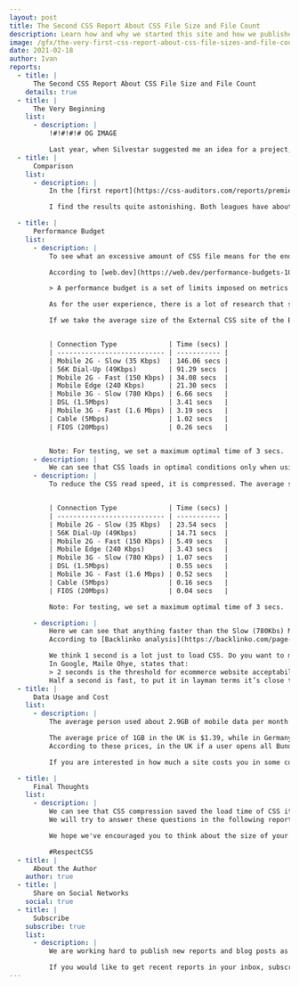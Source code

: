 ```yaml
---
layout: post
title: The Second CSS Report About CSS File Size and File Count
description: Learn how and why we started this site and how we published our first report about file sizes in Premier League sites.
image: /gfx/the-very-first-css-report-about-css-file-sizes-and-file-count.jpg
date: 2021-02-18
author: Ivan
reports:
  - title: |
      The Second CSS Report About CSS File Size and File Count
    details: true
  - title: |
      The Very Beginning
    list:
      - description: |
          !#!#!#!# OG IMAGE

          Last year, when Silvestar suggested me an idea for a project, I was thrilled. Since we share the same passion and love for CSS, I wanted to see where this would take us and what I would learn along the way.
  - title: |
      Comparison
    list:
      - description: |
          In the [first report](https://css-auditors.com/reports/premier-league-2021-02/), we looked at CSS file size and file count of the Premier League. We feel we can’t get all the answers by analyzing just one league, so we decided to make a comparison with another. For comparison, I opted for the Bundesliga even though I could use any other football league.

          I find the results quite astonishing. Both leagues have about the same amount of CSS and both use it in excessive amounts. Although some clubs meet the rules of good practice of using CSS, we looked at the league in general.

  - title: |
      Performance Budget
    list:
      - description: |
          To see what an excessive amount of CSS file means for the end user, I decided to do a performance test of Bundesliga. I would emphasize that for a realistic performance budget all website items should be included such as HTML, JS, Images, Video and Fonts. We are based exclusively on CSS.

          According to [web.dev](https://web.dev/performance-budgets-101/) performance budget definition is:

          > A performance budget is a set of limits imposed on metrics that affect site performance. This could be the total size of a page, the time it takes to load on a mobile network, or even the number of HTTP requests that are sent. Defining a budget helps get the web performance conversation started. It serves as a point of reference for making decisions about design, technology, and adding features.

          As for the user experience, there is a lot of research that says that users leave the website if it does not load in [3 seconds](https://www.hostingmanual.net/3-seconds-how-website-speed-impacts-visitors-sales/). So we will consider those 3 seconds as the maximum optimal value. It has been proven that 57% of users will leave the page after 3 seconds. Although all website items are viewed for overall load, I repeat, we will only focus on CSS’s load speed.

          If we take the average size of the External CSS site of the Bundesliga, which is 639KB, we get the following load speeds according to [Performance budget](https://www.performancebudget.io/):


          | Connection Type             | Time (secs) |
          | --------------------------- | ----------- |
          | Mobile 2G - Slow (35 Kbps)  | 146.06 secs |
          | 56K Dial-Up (49Kbps)        | 91.29 secs  |
          | Mobile 2G - Fast (150 Kbps) | 34.08 secs  |
          | Mobile Edge (240 Kbps)      | 21.30 secs  |
          | Mobile 3G - Slow (780 Kbps) | 6.66 secs   |
          | DSL (1.5Mbps)               | 3.41 secs   |
          | Mobile 3G - Fast (1.6 Mbps) | 3.19 secs   |
          | Cable (5Mbps)               | 1.02 secs   |
          | FIOS (20Mbps)               | 0.26 secs   |


          Note: For testing, we set a maximum optimal time of 3 secs.
      - description: |
          We can see that CSS loads in optimal conditions only when using Cable (5Mbps) and FIOS (20Mbps) network. The performance budget tool does not show Mobile 4G speed, and newly introduced 5G network, but I could conclude that it will also meet the speed requirements. If we compare with the Premier League average size of 616.28KB, we can expect a slight and negligible decrease.
      - description: |
          To reduce the CSS read speed, it is compressed. The average size of a Gzip CSS Bundesliga site is ~103.14KB. If we take this value, we get the following results:


          | Connection Type             | Time (secs) |
          | --------------------------- | ----------- |
          | Mobile 2G - Slow (35 Kbps)  | 23.54 secs  |
          | 56K Dial-Up (49Kbps)        | 14.71 secs  |
          | Mobile 2G - Fast (150 Kbps) | 5.49 secs   |
          | Mobile Edge (240 Kbps)      | 3.43 secs   |
          | Mobile 3G - Slow (780 Kbps) | 1.07 secs   |
          | DSL (1.5Mbps)               | 0.55 secs   |
          | Mobile 3G - Fast (1.6 Mbps) | 0.52 secs   |
          | Cable (5Mbps)               | 0.16 secs   |
          | FIOS (20Mbps)               | 0.04 secs   |

          Note: For testing, we set a maximum optimal time of 3 secs.

      - description: |
          Here we can see that anything faster than the Slow (780Kbs) Mobile 3G network meets the CSS reading criteria.
          According to [Backlinko analysis](https://backlinko.com/page-speed-stats#load-time-and-compression-level), we can see that compression will not always achieve optimal and desired results.

          We think 1 second is a lot just to load CSS. Do you want to make your user wait for a second until CSS loads? Users leave sites all the time. The main reasons why users leave sites [are](https://www.resourcetechniques.co.uk/news/seo/10-reasons-why-users-leave-your-website-in-10-seconds-101189).
          In Google, Maile Ohye, states that:
          > 2 seconds is the threshold for ecommerce website acceptability. At Google, we aim for under a half-second.
          Half a second is fast, to put it in layman terms it’s close to blinking, while two seconds is shorter than one breath. This is what we must strive for when loading our sites.
  - title: |
      Data Usage and Cost
    list:
      - description: |
          The average person used about 2.9GB of mobile data per month until early 2019. This was an increase of 34% compared to 2018. By the end of 2019, usage had increased by 22% and amounted to 3.6GB. This is data from [OFCOM’s Communication Market Report](https://www.ofcom.org.uk/__data/assets/pdf_file/0026/203759/cmr-2020.pdf) and does not include amounts for 2020. That won’t have been a representative year anyway given the coronavirus pandemic. But with the introduction of 5G, and the ever-increasing data demands of modern applications, we’d expect data use will be continuing to grow rapidly.

          The average price of 1GB in the UK is $1.39, while in Germany it is $4.06 according to data from [cable.co.uk](https://www.cable.co.uk/mobiles/worldwide-data-pricing/).
          According to these prices, in the UK if a user opens all Bundesliga sites, it will cost him $0.017 just to show him the CSS of those sites. For the Premier League it will be $0.018. The Germans will pay more, and will pay $0.05 for the CSS load of all Bundesliga sites, while it is $0.051 for the Premier League sites.

          If you are interested in how much a site costs you in some countries, you can check it out at [whatdoesmysitecost.com](https://whatdoesmysitecost.com/).

  - title: |
      Final Thoughts
    list:
      - description: |
          We can see that CSS compression saved the load time of CSS itself, but that still doesn’t give us an answer to the question of why it is necessary to use excessive CSS for a Bundesliga or Premier League site. How much of that CSS is actually used? Has this huge CSS been created over the years?
          We will try to answer these questions in the following reports.

          We hope we've encouraged you to think about the size of your CSS code.

          #RespectCSS
  - title: |
      About the Author
    author: true
  - title: |
      Share on Social Networks
    social: true
  - title: |
      Subscribe
    subscribe: true
    list:
      - description: |
          We are working hard to publish new reports and blog posts as soon as possible.

          If you would like to get recent reports in your inbox, subscribe here!
---
```

